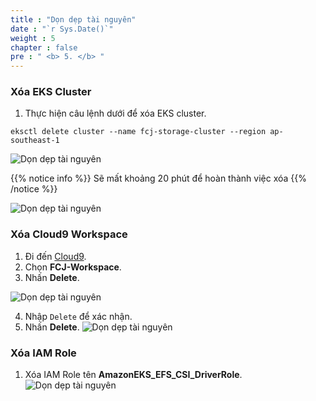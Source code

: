 ```yaml
---
title : "Dọn dẹp tài nguyên"
date : "`r Sys.Date()`"
weight : 5
chapter : false
pre : " <b> 5. </b> "
---
```


### Xóa EKS Cluster
1. Thực hiện câu lệnh dưới để xóa EKS cluster.
```
eksctl delete cluster --name fcj-storage-cluster --region ap-southeast-1
```
![Dọn dẹp tài nguyên](../../images/5.cleanup/5.1.cleanup.png?pc=60pt)

{{% notice info %}}
Sẽ mất khoảng 20 phút để hoàn thành việc xóa
{{% /notice %}}

![Dọn dẹp tài nguyên](../../images/5.cleanup/5.2.cleanup.png?pc=60pt)

### Xóa Cloud9 Workspace
1. Đi đến [Cloud9](https://ap-southeast-1.console.aws.amazon.com/cloud9control/home?region=ap-southeast-1#/).
2. Chọn **FCJ-Workspace**.
3. Nhấn **Delete**.


![Dọn dẹp tài nguyên](../../images/5.cleanup/5.3.cleanup.png?pc=90pt)

4. Nhập ```Delete``` để xác nhận.
5. Nhấn **Delete**.
![Dọn dẹp tài nguyên](../../images/5.cleanup/5.4.cleanup.png?pc=90pt)

### Xóa IAM Role
1. Xóa IAM Role tên **AmazonEKS_EFS_CSI_DriverRole**.
![Dọn dẹp tài nguyên](../../images/5.cleanup/5.5.cleanup.png?pc=90pt)




